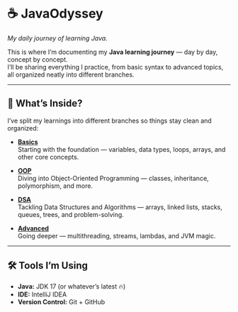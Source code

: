 # ☕ JavaOdyssey  
*My daily journey of learning Java.*
 
This is where I’m documenting my **Java learning journey** — day by day, concept by concept.  
I’ll be sharing everything I practice, from basic syntax to advanced topics, all organized neatly into different branches.

---

## 📌 What’s Inside?
I’ve split my learnings into different branches so things stay clean and organized:

- **[Basics](https://github.com/Rudraksh22Menon/JavaOdyssey/tree/Basics)**  
  Starting with the foundation — variables, data types, loops, arrays, and other core concepts.

- **[OOP](https://github.com/Rudraksh22Menon/JavaOdyssey/tree/OOPS)**  
  Diving into Object-Oriented Programming — classes, inheritance, polymorphism, and more.

- **[DSA](https://github.com/Rudraksh22Menon/JavaOdyssey/tree/dsa)**  
  Tackling Data Structures and Algorithms — arrays, linked lists, stacks, queues, trees, and problem-solving.

- **[Advanced](https://github.com/Rudraksh22Menon/JavaOdyssey/tree/advanced)**  
  Going deeper — multithreading, streams, lambdas, and JVM magic.

---


## 🛠 Tools I’m Using
- **Java:** JDK 17 (or whatever’s latest 🔥)  
- **IDE:** IntelliJ IDEA  
- **Version Control:** Git + GitHub 

